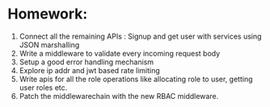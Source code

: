 # Homework:

1. Connect all the remaining APIs : Signup and get user with services using JSON marshalling
2. Write a middleware to validate every incoming request body
3. Setup a good error handling mechanism
4. Explore ip addr and jwt based rate limiting
5. Write apis for all the role operations like allocating role to user, getting user roles etc.
6. Patch the middlewarechain with the new RBAC middleware.